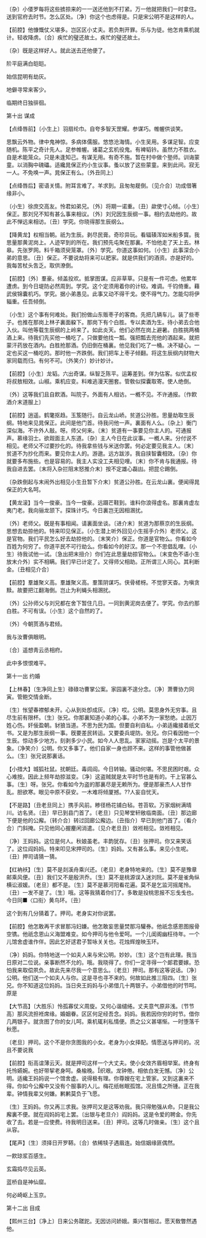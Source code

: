 <!-- { "loadSidebar": true } -->
〔杂〕小偻罗每将这些掳掠来的一一送还他到不打紧。万一他就把我们一时拿住。送到官府去时节。怎么区处。〔净〕你这个也虑得是。只是宋公明不是这样的人。 

【前腔】他慷慨仗义堪多。岂区区小丈夫。若负荆开罪。乐与为徒。他怎肯乘机就计。轻收降虏。〔合〕疾忙的璧还故土。疾忙的璧还故土。

〔杂〕旣是这样好人。就此送去还他便了。 

阶平庭满白皑皑。

始信昆明有劫灰。

地僻寻常来客少。

临期终日独徘徊。 

第十出
谋成

【点绛唇前】〔小生上〕羽扇纶巾。自夸多智天罡耀。参谋巧。帷幄供谈笑。

思飘云外物。律中鬼神惊。多病体儒服。悠悠沧海情。小生吴用。多谋足智。应变随机。陈平之奇计先人。足参帷幄。诸葛之玄机役鬼。有裨韬钤。虽然力不胜衣。自是术能笼众。只是未逢知己。有谋无用。有奇不施。暂在村中做个塾师。训诲蒙童。以消胸中磈礧。适纔晁保正约小生议事。蚤以放了这些蒙童。来到此间。寂无一人。不免唤一声。晁保正有么。〔外丑同上〕 

【点绛唇后】密语关情。附耳言难了。羊求到。且匆匆屣倒。〔见介合〕功成借箸缘非小。

〔小生〕徐庶交高友。怜君如弟兄。〔外〕将期一诺重。〔丑〕歘使寸心倾。〔小生〕保正。那刘兄不知有甚么事来相议。〔外〕刘兄因生辰纲一事。相约去劫他的。故此不惮远来相访。〔丑〕学究。你晓得那生辰纲么。 

【降黄龙】权相当朝。祇为生辰。剥尽民膏。奇珍异玩。看辐辏浑如米船多寳。我思量那黄泥岗上。人迹罕到的所在。我们预先屯聚在那裏。不怕他走了天上去。林皋。先张罗网。料千箱须臾笼罩。〔外〕学究。你道这事如何。〔小生〕此事深合小弟的意思。〔丑〕保正。不要说劫将来可以肥家。就是供我们的酒资。亦是好的。我每苦杖头吿乏。取供潦倒。

【前腔】〔外〕羣豪。倾盖投欢。抵掌图谋。应非草草。只是有一件可虑。他累年遭虏。到今日堤防必然周到。学究。这个定须用着你的计较。难调。千钧倚重。藉武侯锦囊机巧。学究。据小弟愚见。此事又动不得干戈。使不得气力。怎能勾将伊辎重。任吾倾倒。

〔小生〕这个事有何难处。我们扮做山东贩枣子的客商。先把几辆车儿。装了些枣子。也推在那岗上林子裏面躱下。那岗下有个白胜。专以卖酒为生。待小弟去合他入伙。叫他等载生辰纲的上岭来了。如此炎天。他们必然在岗上避暑。白胜挑两桶酒上来。待我们先买他一桶吃了。只做要他找一瓢。强把瓢去兜他的酒起来。就把蒙汗药放在酒内。白胜抢那酒。仍旧倒在桶裏。他见我们吃了一桶。决不疑心。一定也买这一桶吃的。那时他一齐跌倒。我们把车上枣子倾翻。将这生辰纲内财物大家同载而归。有何不可。〔外笑介〕妙计妙计。 

【前腔】〔小生〕龙韬。六出奇谋。纵智乏陈平。运筹差到。佯为估客。似优孟权将叔敖相效。山椒。乘机应变。料难逃漫天圈套。管敎似探囊取寄。使人绝倒。

〔外〕这等我们且自飮酒。叫院子。外面有人相访。一槪不见。不许通报。〔作飮酒介末道服上〕 

【前腔】逍遥。鹤氅抠趋。玉笈随行。自云龙山峤。贫道公孙胜。思量劫取生辰纲。特地来见晁保正。此间是他门首。待我问他一声。裏面有人么。〔杂上〕衡门深似海。不许外人敲。呀。师父何来。〔末〕贫道有一事要见你主人的。可通报声。慕缘羽士。欲觌面主人东道。〔杂〕主人今日在此议事。一槪人来。分付说不相见。老师父不过要抄化的。待我拿些钱与米送你罢。何必定要见我主人。〔末〕贫道不为抄化而来。要见你主人的。游遨。远方跋涉。我自挟智囊相效。〔杂〕你就要多布施些。也是容易的。我主人实没工夫相见哩。〔末〕你不肯与我通报。待我自进去罢。〔末将入杂拦阻末怒推介末〕按不定雄心磊凷。把昆仑踢倒。

〔杂跌倒起与末闹外出相见小生丑暂下介末〕贫道公孙胜。在云龙山裏。便闻得晁保正的大名呵。 

【黄龙滚】当今一俊豪。当今一俊豪。远蹑芒鞋到。谁料你浪得虚名。那裏肯虚左夷门老。我向骊龙颔下。探珠计巧。今日裏岂无因相溷扰。

〔外〕老师父。旣是有事相闻。请裏面坐谈。〔进介末〕贫道为那蔡京的生辰纲。思想去劫掠他的。特来叩见保正。〔小生潜上听外回见小生摇手介外〕老师父。这是官物。我们平民怎么好去劫掠他的。〔末笑介〕保正。你道是官物么。你看如今百姓为何穷了。你道平民不可行劫么。你看如今的好汉。那一个不思倡乱哩。〔小生〕待我试他一试。〔急出把末扭介〕你们在此思量劫掠官物么。〔末变色不语小生放末介外〕实不相瞒。我们早已计定了。又得师父相助。正所谓三人同心。其利断金。〔丑相见介合〕 

【前腔】羣雄聚义高。羣雄聚义高。羣策阴谋巧。侠骨槎枒。不觉寥天杳。为嗔贪黩。故要把江翻海倒。岂止为利蝇头相溷扰。

〔外〕公孙师父与刘兄都在舍下暂住几日。一同到黄泥岗去便了。学究。你去约那白胜。不可有误。〔小生〕这个自然的了。 

〔外〕今朝贳酒与君倾。

我与汝曹俱眼明。

〔合〕遥想靑云丞相府。

此中多恨恨难平。 

第十一出
约婚

【上林春】〔生净同上生〕碌碌功曹掌公案。家园裏不遑分念。〔净〕萧曹协力同寅。管鲍交情金断。

〔生〕怅望春襟郁未开。心从到处卽成灰。〔净〕哎。公明。莫思身外无穷事。且尽生前有限杯。〔生〕张兄。你那裏知道小弟的心事。小弟不为一家愁绝。止因万姓心伤。奸佞盈朝。豺狼当道。不思为民为国。但要自利自私。小弟适纔接着纸文书。又是为那生辰纲一事。旣要差民转运。又要委兵堤防。张兄。你只看因他一个生辰。惊动多少地方。刻剥多少小民。如今人人思乱。家家动摇。岂是个太平的景象。〔净笑介〕公明。你又多事了。他们自家一身也顾不来。这样的事管他做甚么。〔生〕张兄说那裏话。 

【小措大】城狐社鼠。扰朝廷。毒闾阎。今日转输。骚动何堪。不思民困时艰。众心难按。因此上频年劫掠滋变。〔净〕这盗贼就是太平时节也是有的。干上官甚么事。〔生〕呀。张兄。你看如今为盗的那裏尽是无赖所为。便是那豪杰人人甘作乱。胆欲寒。眼见中原不获安。一木难将倾厦撼。??人妄自忧天。

【不是路】〔丑老旦同上〕携手风前。糁径杨花铺白毡。苍苔软。万家烟树满晴川。访名贤。〔丑〕早已到县门首了。〔老旦〕只见琴堂轩敞临南面。〔丑〕那边廊下便是他的公廨。〔转介合〕转过回廊公廨边。〔丑指介〕早已到他门首了。〔看介合〕门斜掩。只见他同心握麈闲消遣。〔见介老旦丑〕敛袵相见。敛袵相见。

〔净〕王妈妈。这位是何人。秋娘虽老。丰韵犹存。〔丑〕张押司。你又来笑话了。这位阎妈妈。特来叩见宋押司的。〔生〕妈妈。又有甚么事。来见小生呢。〔丑〕押司请猜一猜。 

【红衲袄】〔生〕莫不是剡溪舟乘兴还。〔老旦〕老身特地来的。〔生〕莫不是豫章邮乘风便。〔丑〕我们又不是殷洪乔。〔生〕莫不是桃源误入迷刘阮。莫不是雀角纵横讼淑媛。〔老旦〕都不是。〔生〕莫不是慕河阳看花遍。莫不是乞监河摇尾怜。〔丑〕一发不是了。〔生〕哦。这等我猜着你们了。多敢是投桃思报不忘戋戋也。今日同■〈口衔〉黄鸟环。〔丑〕 

这个到有几分猜着了。押司。老身实对你说罢。 

【前腔】他怎敢再干求冒那冯妇嫌。他怎敢妄思量焚那冯驩券。他祇念感恩图报骨空镌。他祇念恩山义海盟难变。如今押司与他令爱呵。一个儿闺阁幽枉待年。一个儿馆舍虚谁作伴。因此乞好逑君子暂咏关关也。花烛辉煌映玉环。

〔净〕妈妈。你特地送一个如夫人来与宋公明。妙妙。〔生〕这个岂有此理。我当日原对二位说。亲事断然不允的。哦。我晓得了。你们一定寻得一个郞君要嫁。恐怕我来取偿夙负。故此先来尽我一个意思么。〔老旦〕押司。那有这等说话。〔净〕公明。他们送一个如夫人与你。这是寻也寻不来的。何故如此推三阻四。〔生〕张兄。你不知道这位妈妈。当日央王妈妈与小弟借几十两银子。小弟借他的时节呵。原是 

【大节高】〔大胜乐〕怜孤寡仗义周旋。又何心谐缱绻。丈夫意气原非浅。〔节节高〕那风流担袵席缘。婚姻眷。区区何足经吾念。妈妈。我若因你穷的时节。借你几两银子。就贪图了你的女儿呵。乘机辄利私情便。质之公义甚堪惭。一时堕落千秋愿。

〔老旦〕押司。这个不是你贪图我的小女。老身为小女择配。情愿送与押司的。况且不要说我 

【前腔】衔高谊薄云天。就是押司这样一个大丈夫。使小女效齐眉相举案。终身有托怜嬿婉。也好带挈老身呵。桑楡晚。织艰。龙钟倦。相依白发无憾。〔净〕公明。适纔王妈妈说一个馆舍虚。说得极有理。你尊嫂在宅上管家。又到这裏来不得。你如今公廨中又没有个服事的人儿。梅花纸帐眠孤馆。况且情之所锺。正在我辈。钟情我辈又何嫌。鹣鹣莫负于飞愿。

〔生〕王妈妈。你又再三求我。张押司又是这等劝我。我只得勉强从命。只是我公廨裏不便。就在阎妈妈宅上罢。〔出银与老旦介〕阎妈妈。这是令爱的聘金。你先收了去。若是一应使费。待我明日送来。〔丑〕押司。这等几时做亲。〔生〕这个且从容。 

【尾声】〔生〕须择日开罗鞯。〔合〕依稀犊子遇眉连。始信姻缘匪偶然。

一飮琼浆百感生。

玄霜捣尽见云英。

蓝桥自是神仙窟。

何必崎岖上玉京。 

第十二出
目成

【熙州三台】〔净上〕日来公务蹉跎。无因访问娇娥。乘兴暂相过。愿天敎瞥然遇他。

